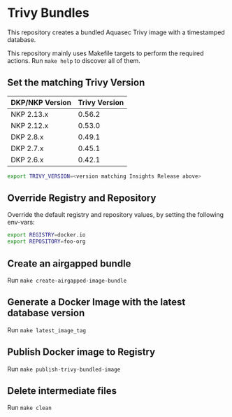 # Trivy Bundles

This repository creates a bundled Aquasec Trivy image with a timestamped database.

This repository mainly uses Makefile targets to perform the required actions.
Run `make help` to discover all of them.

## Set the matching Trivy Version

|DKP/NKP Version |Trivy Version|
|-|-|
|NKP 2.13.x|0.56.2|
|NKP 2.12.x|0.53.0|
|DKP 2.8.x|0.49.1|
|DKP 2.7.x|0.45.1|
|DKP 2.6.x|0.42.1|

```bash
export TRIVY_VERSION=<version matching Insights Release above>
```

## Override Registry and Repository

Override the default registry and repository values, by setting the following env-vars:

```bash
export REGISTRY=docker.io
export REPOSITORY=foo-org
```

## Create an airgapped bundle

Run `make create-airgapped-image-bundle`

## Generate a Docker Image with the latest database version

Run `make latest_image_tag`

## Publish Docker image to Registry

Run `make publish-trivy-bundled-image`

## Delete intermediate files

Run `make clean`
